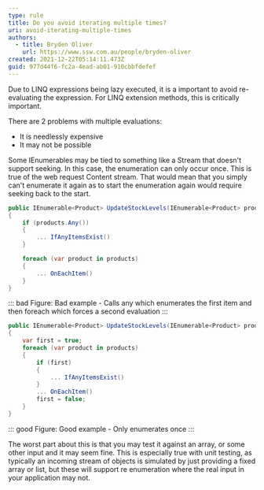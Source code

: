 ```yaml
---
type: rule
title: Do you avoid iterating multiple times?
uri: avoid-iterating-multiple-times
authors:
  - title: Bryden Oliver
    url: https://www.ssw.com.au/people/bryden-oliver
created: 2021-12-22T05:14:11.473Z
guid: 977d44f6-fc2a-4ead-ab01-910cbbfdefef
---
```



Due to LINQ expressions being lazy executed, it is a important to avoid re-evaluating the expression. For LINQ extension methods, this is critically important.
<!--endintro-->

There are 2 problems with multiple evaluations:
- It is needlessly expensive
- It may not be possible

Some IEnumerables may be tied to something like a Stream that doesn't support seeking. In this case, the enumeration can only occur once. This is true of the web request Content stream. That would mean that you simply can't enumerate it again as to start the enumeration again would require seeking back to the start.

```cs
public IEnumerable<Product> UpdateStockLevels(IEnumerable<Product> products)
{
    if (products.Any())
    {
        ... IfAnyItemsExist()
    }

    foreach (var product in products)
    {
        ... OnEachItem()
    }
}
```
::: bad
Figure: Bad example - Calls any which enumerates the first item and then foreach which forces a second evaluation
:::

```cs
public IEnumerable<Product> UpdateStockLevels(IEnumerable<Product> products)
{
    var first = true;    
    foreach (var product in products)
    {
        if (first)
        {
            ... IfAnyItemsExist()
        }
        ... OnEachItem()
        first = false;
    }
}
```
::: good
Figure: Good example - Only enumerates once
:::

The worst part about this is that you may test it against an array, or some other input and it may seem fine. This is especially true with unit testing, as typically an incoming stream of objects is simulated by just providing a fixed array or list, but these will support re enumeration where the real input in your application may not.